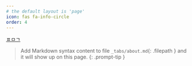 ```yaml
---
# the default layout is 'page'
icon: fas fa-info-circle
order: 4
---
```


[ㅍㅁㄱ](https://trulyeven.github.io/hidden/portfolio/)

> Add Markdown syntax content to file `_tabs/about.md`{: .filepath } and it will show up on this page.
{: .prompt-tip }
